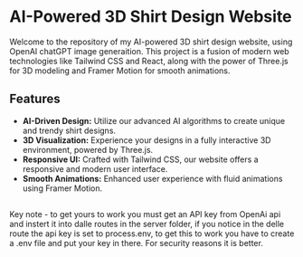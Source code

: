 # AI-Powered 3D Shirt Design Website

Welcome to the repository of my AI-powered 3D shirt design website, using OpenAI chatGPT image generaition. 
This project is a fusion of modern web technologies like Tailwind CSS and React, along with the power of Three.js for 3D modeling and Framer Motion for smooth animations.

## Features

- **AI-Driven Design:** Utilize our advanced AI algorithms to create unique and trendy shirt designs.
- **3D Visualization:** Experience your designs in a fully interactive 3D environment, powered by Three.js.
- **Responsive UI:** Crafted with Tailwind CSS, our website offers a responsive and modern user interface.
- **Smooth Animations:** Enhanced user experience with fluid animations using Framer Motion.

##
Key note - to get yours to work you must get an API key from OpenAi api and instert it into dalle routes in the server folder, if you notice in the delle route the api key is set to process.env, to get this to work you have to create a .env file and put your key in there. For security reasons it is better.
